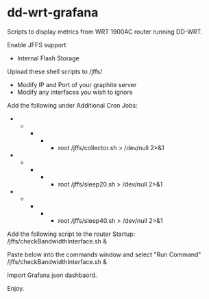 # dd-wrt-grafana

Scripts to display metrics from WRT 1900AC router running DD-WRT.

Enable JFFS support
 * Internal Flash Storage

Upload these shell scripts to /jffs/
 - Modify IP and Port of your graphite server
 - Modify any interfaces you wish to ignore

Add the following under Additional Cron Jobs:
* * * * * root /jffs/collector.sh > /dev/null 2>&1
* * * * * root /jffs/sleep20.sh > /dev/null 2>&1
* * * * * root /jffs/sleep40.sh > /dev/null 2>&1

Add the following script to the router Startup:
/jffs/checkBandwidthInterface.sh &

Paste below into the commands window and select "Run Command"
/jffs/checkBandwidthInterface.sh &

Import Grafana json dashbaord.

Enjoy.
